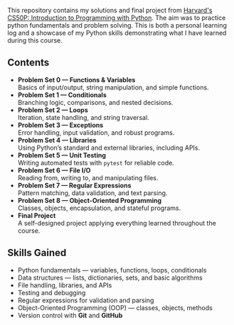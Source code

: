 This repository contains my solutions and final project from [Harvard's CS50P: Introduction to Programming with Python](https://cs50.harvard.edu/python/). The aim was to practice python fundamentals and problem solving. This is both a personal learning log and a showcase of my Python skills demonstrating what I have learned during this course.

## Contents
- **Problem Set 0 — Functions & Variables**  
  Basics of input/output, string manipulation, and simple functions.
- **Problem Set 1 — Conditionals**  
  Branching logic, comparisons, and nested decisions.
- **Problem Set 2 — Loops**  
  Iteration, state handling, and string traversal.
- **Problem Set 3 — Exceptions**  
  Error handling, input validation, and robust programs.
- **Problem Set 4 — Libraries**  
  Using Python’s standard and external libraries, including APIs.
- **Problem Set 5 — Unit Testing**  
  Writing automated tests with `pytest` for reliable code.
- **Problem Set 6 — File I/O**  
  Reading from, writing to, and manipulating files.
- **Problem Set 7 — Regular Expressions**  
  Pattern matching, data validation, and text parsing.
- **Problem Set 8 — Object-Oriented Programming**  
  Classes, objects, encapsulation, and stateful programs.
- **Final Project**  
  A self-designed project applying everything learned throughout the course.

## Skills Gained
- Python fundamentals — variables, functions, loops, conditionals  
- Data structures — lists, dictionaries, sets, and basic algorithms  
- File handling, libraries, and APIs
- Testing and debugging 
- Regular expressions for validation and parsing  
- Object-Oriented Programming (OOP) — classes, objects, methods  
- Version control with **Git** and **GitHub**
